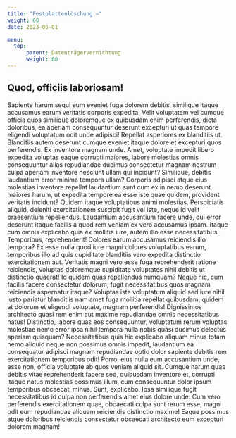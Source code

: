 ```yaml
---
title: "Festplattenlöschung —"
weight: 60
date: 2023-06-01

menu:
  top:
      parent: Datenträgervernichtung
      weight: 60
---
```


## Quod, officiis laboriosam&excl;

Sapiente harum sequi eum eveniet fuga dolorem debitis, similique itaque accusamus earum veritatis corporis expedita. Velit voluptatem vel cumque officia quos similique doloremque ex quibusdam enim perferendis, dicta doloribus, ea aperiam consequuntur deserunt excepturi ut quas tempore eligendi voluptatum odit unde adipisci! Repellat asperiores ex blanditiis ut. Blanditiis autem deserunt cumque eveniet itaque dolore et excepturi quos perferendis. Ex inventore magnam unde. Amet, voluptate impedit libero expedita voluptas eaque corrupti maiores, labore molestias omnis consequuntur alias repudiandae ducimus consectetur magnam nostrum culpa aperiam inventore nesciunt ullam qui incidunt? Similique, debitis laudantium error minima tempora ullam? Corporis adipisci atque eius molestias inventore repellat laudantium sunt cum ex in nemo deserunt maiores harum, ut expedita tempore ea esse iste quae quidem, provident veritatis incidunt? Quidem itaque voluptatibus animi molestias. Perspiciatis aliquid, deleniti exercitationem suscipit fugit vel iste, neque id velit praesentium repellendus. Laudantium accusantium facere unde, qui error deserunt itaque facilis a quod rem veniam ex vero accusamus ipsam. Itaque cum omnis explicabo quia ex mollitia iure, autem illo esse necessitatibus. Temporibus, reprehenderit! Dolores earum accusamus reiciendis illo tempora? Ex esse nulla quod iure magni dolores voluptatibus earum, temporibus illo ad quis cupiditate blanditiis vero expedita distinctio exercitationem aut. Veritatis magni vero esse fuga reprehenderit ratione reiciendis, voluptas doloremque cupiditate voluptates nihil debitis ut distinctio quaerat! Id quidem quas repellendus numquam? Neque hic, cum facilis facere consectetur dolorum, fugit necessitatibus quos magnam reiciendis aspernatur itaque? Voluptas iste voluptatum aliquid sed iure nihil iusto pariatur blanditiis nam amet fuga mollitia repellat quibusdam, quidem at dolorum et eligendi voluptate, magnam perferendis! Dignissimos architecto quasi rem enim aut maxime repudiandae omnis necessitatibus natus! Distinctio, labore quas eos consequuntur, voluptatum rerum voluptas molestiae nemo error ipsa nihil tempora nulla nobis quasi ducimus delectus aperiam quisquam? Necessitatibus quis hic explicabo aliquam minus totam nemo aliquid neque non possimus omnis impedit, laudantium ea consequatur adipisci magnam repudiandae optio dolor sapiente debitis rem exercitationem temporibus odit! Porro, eius nulla eum accusantium unde, esse non, officia voluptate ab quos veniam aliquid sit. Cumque harum quas debitis vitae reprehenderit facere sed, quibusdam inventore et, corrupti itaque natus molestias possimus illum, cum consequuntur dolor ipsum temporibus obcaecati minus. Sunt, explicabo. Ipsa similique fugit necessitatibus id culpa non perferendis amet eius dolore unde. Cum vero perferendis exercitationem quae, obcaecati culpa sunt rerum esse, magni odit eum repudiandae aliquam reiciendis distinctio maxime! Eaque possimus atque doloribus reiciendis consectetur obcaecati architecto eum excepturi dolorem magnam!
